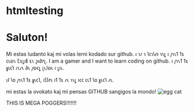 # htmltesting
<h1>Saluton!</h1>
Mi estas ludanto kaj mi volas lerni kodado sur github.
𐑦 𐑪𐑥 𐑪 𐑐𐑤𐑪𐑘𐑺 𐑪𐑯𐑛 𐑦 𐑢𐑪𐑯𐑑 𐑑𐑷 𐑤𐑧𐑸𐑯 𐑗𐑷𐑛𐑦𐑙 𐑷𐑯 𐑜𐑦𐑔𐑳𐑚.
I am a gamer and I want to learn coding on github.
𐑦 𐑢𐑪𐑯𐑑 𐑑𐑷 𐑣𐑧𐑤𐑐 𐑥𐑧𐑥𐑧 𐑔𐑧 𐑢𐑹𐑤𐑛 𐑚𐑧𐑓𐑹𐑧 𐑦 𐑛𐑦𐑧.

 𐑦𐑓 𐑘𐑴  𐑢𐑪𐑯𐑑 𐑑𐑷 𐑣𐑧𐑤𐑐, 𐑦𐑕𐑕𐑳𐑧 𐑦𐑑 𐑑𐑷 𐑥𐑧 𐑪𐑯𐑛 𐑦𐑤𐑤  𐑤𐑧𐑑 𐑘𐑴 𐑣𐑧𐑤𐑐 𐑥𐑧.

 mi estas la ovokato kaj mi pensas GITHUB sangigos la mondo!
 ![egg cat](https://user-images.githubusercontent.com/69737527/124862442-3a259100-df6a-11eb-9c46-8bf8d8f1197b.jpg)


 THIS IS MEGA POGGERS!!!!!!!
